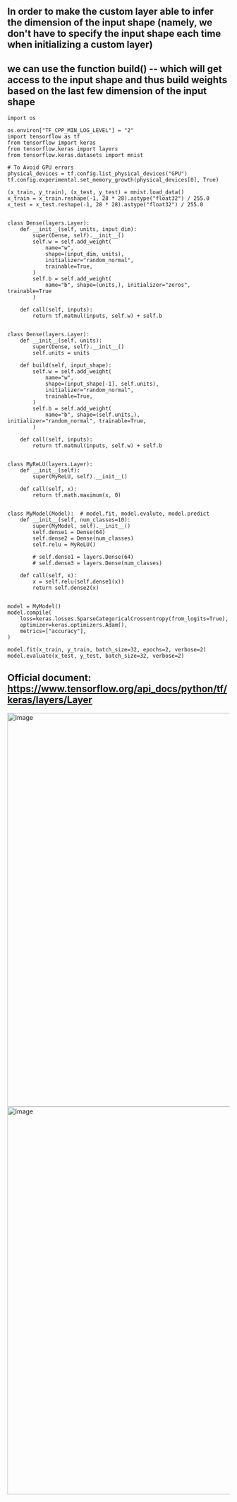 ## In order to make the custom layer able to infer the dimension of the input shape (namely, we don't have to specify the input shape each time when initializing a custom layer)
## we can use the function build() -- which will get access to the input shape and thus build weights based on the last few dimension of the input shape
    
    import os
    
    os.environ["TF_CPP_MIN_LOG_LEVEL"] = "2"
    import tensorflow as tf
    from tensorflow import keras
    from tensorflow.keras import layers
    from tensorflow.keras.datasets import mnist
    
    # To Avoid GPU errors
    physical_devices = tf.config.list_physical_devices("GPU")
    tf.config.experimental.set_memory_growth(physical_devices[0], True)
    
    (x_train, y_train), (x_test, y_test) = mnist.load_data()
    x_train = x_train.reshape(-1, 28 * 28).astype("float32") / 255.0
    x_test = x_test.reshape(-1, 28 * 28).astype("float32") / 255.0
    
    
    class Dense(layers.Layer):
        def __init__(self, units, input_dim):
            super(Dense, self).__init__()
            self.w = self.add_weight(
                name="w",
                shape=(input_dim, units),
                initializer="random_normal",
                trainable=True,
            )
            self.b = self.add_weight(
                name="b", shape=(units,), initializer="zeros", trainable=True
            )
    
        def call(self, inputs):
            return tf.matmul(inputs, self.w) + self.b
    
    
    class Dense(layers.Layer):
        def __init__(self, units):
            super(Dense, self).__init__()
            self.units = units
    
        def build(self, input_shape):
            self.w = self.add_weight(
                name="w",
                shape=(input_shape[-1], self.units),
                initializer="random_normal",
                trainable=True,
            )
            self.b = self.add_weight(
                name="b", shape=(self.units,), initializer="random_normal", trainable=True,
            )
    
        def call(self, inputs):
            return tf.matmul(inputs, self.w) + self.b
    
    
    class MyReLU(layers.Layer):
        def __init__(self):
            super(MyReLU, self).__init__()
    
        def call(self, x):
            return tf.math.maximum(x, 0)
    
    
    class MyModel(Model):  # model.fit, model.evalute, model.predict
        def __init__(self, num_classes=10):
            super(MyModel, self).__init__()
            self.dense1 = Dense(64)
            self.dense2 = Dense(num_classes)
            self.relu = MyReLU()
    
            # self.dense1 = layers.Dense(64)
            # self.dense3 = layers.Dense(num_classes)
    
        def call(self, x):
            x = self.relu(self.dense1(x))
            return self.dense2(x)
    
    
    model = MyModel()
    model.compile(
        loss=keras.losses.SparseCategoricalCrossentropy(from_logits=True),
        optimizer=keras.optimizers.Adam(),
        metrics=["accuracy"],
    )
    
    model.fit(x_train, y_train, batch_size=32, epochs=2, verbose=2)
    model.evaluate(x_test, y_test, batch_size=32, verbose=2)


## Official document: https://www.tensorflow.org/api_docs/python/tf/keras/layers/Layer

<img width="892" alt="image" src="https://github.com/Dingyi-Kang/Machine_learning/assets/81428296/f7233d9a-487e-49a5-9e12-ac72f7b00a51">

<img width="878" alt="image" src="https://github.com/Dingyi-Kang/Machine_learning/assets/81428296/3d40d00c-8d75-4323-b516-5434fabdfa70">
